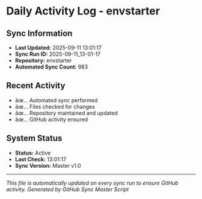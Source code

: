 ﻿# Daily Activity Log - envstarter

## Sync Information
- **Last Updated:** 2025-09-11 13:01:17
- **Sync Run ID:** 2025-09-11_13-01-17
- **Repository:** envstarter
- **Automated Sync Count:** 983

## Recent Activity
- âœ… Automated sync performed
- âœ… Files checked for changes
- âœ… Repository maintained and updated
- âœ… GitHub activity ensured

## System Status
- **Status:** Active
- **Last Check:** 13:01:17
- **Sync Version:** Master v1.0

---
*This file is automatically updated on every sync run to ensure GitHub activity.*
*Generated by GitHub Sync Master Script*

